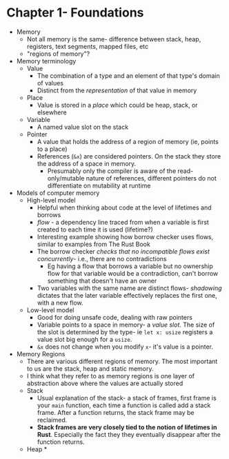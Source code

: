 # Chapter 1- Foundations

* Memory
  * Not all memory is the same- difference between stack, heap, registers, text segments, mapped files, etc
  * "regions of memory"?
* Memory terminology
  * Value
    * The combination of a type and an element of that type's domain of values
    * Distinct from the _representation_ of that value in memory
  * Place
    * Value is stored in a _place_ which could be heap, stack, or elsewhere
  * Variable
    * A named value slot on the stack
  * Pointer
    * A value that holds the address of a region of memory (ie, points to a place)
    * References (`&x`) are considered pointers. On the stack they store the address of a space in memory.
      * Presumably only the compiler is aware of the read-only/mutable nature of references, different pointers do not differentiate on mutability at runtime
* Models of computer memory
  * High-level model
    * Helpful when thinking about code at the level of lifetimes and borrows
    * _flow_ - a dependency line traced from when a variable is first created to each time it is used (lifetime?)
    * Interesting example showing how borrow checker uses flows, similar to examples from The Rust Book
    * The borrow checker _checks that no incompatible flows exist concurrently_- i.e., there are no contradictions
      *  Eg having a flow that borrows a variable but no ownership flow for that variable would be a contradiction, can't borrow something that doesn't have an owner
    * Two variables with the  same name are distinct flows- _shadowing_ dictates that the later variable effectively replaces the first one, with a new flow.
  * Low-level model
    * Good for doing unsafe code, dealing with raw pointers
    * Variable points to a space in memory- a _value slot_. The size of the slot is determined by the type- ie `let x: usize` registers a value slot big enough for a `usize`.
    * `&x` does not change when you modify `x`- it's value is a pointer.
* Memory Regions
  * There are various different regions of memory. The most important to us are the stack, heap and static memory.
  * I think what they refer to as memory regions is one layer of abstraction above where the values are actually stored
  * Stack
    * Usual explanation of the stack- a stack of frames, first frame is your `main` function, each time a function is called add a stack frame. After a function returns, the stack frame may be reclaimed.
    * **Stack frames are very closely tied to the notion of lifetimes in Rust**. Especially the fact they they eventually disappear after the function returns.
  * Heap
    * 
